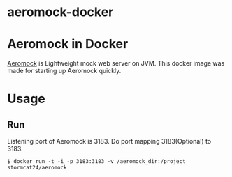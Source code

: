 aeromock-docker
===================

# Aeromock in Docker

[Aeromock](https://github.com/CyberAgent/aeromock) is Lightweight mock web server on JVM. This docker image was made for starting up Aeromock quickly.

# Usage

## Run
Listening port of Aeromock is 3183. Do port mapping 3183(Optional) to 3183.

```
$ docker run -t -i -p 3183:3183 -v /aeromock_dir:/project stormcat24/aeromock
```
